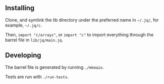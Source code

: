 ## Installing

Clone, and symlink the lib directory under the preferred name in `~/.jq/`, for example, `~/.jq/c`.

Then, `import "c/arrays"`, or `import "c"` to import everything through the barrel file in `lib/jq/main.jq`.

## Developing

The barrel file is generated by running `./mkmain`.

Tests are run with `./run-tests`.
